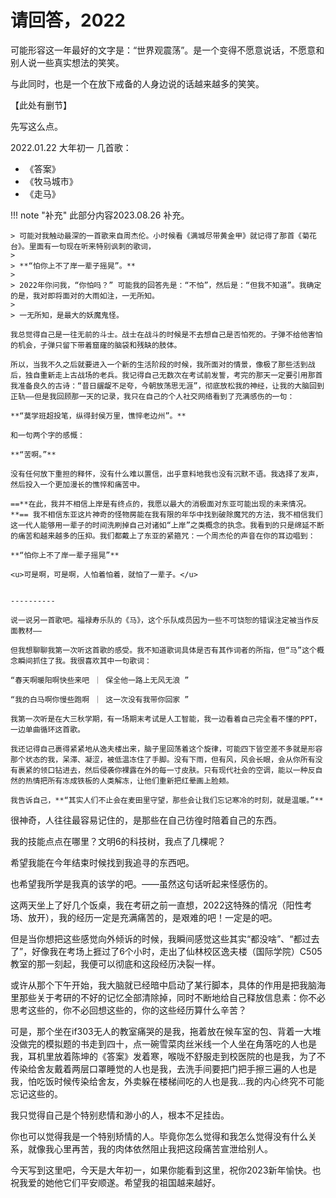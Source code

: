 # 请回答，2022

可能形容这一年最好的文字是：“世界观震荡”。是一个变得不愿意说话，不愿意和别人说一些真实想法的笑笑。

与此同时，也是一个在放下戒备的人身边说的话越来越多的笑笑。

【此处有删节】

先写这么点。


2022.01.22 大年初一
几首歌：

- 《答案》
- 《牧马城市》
- 《走马》

!!! note "补充"
    此部分内容2023.08.26 补充。

    > 可能对我触动最深的一首歌来自周杰伦。小时候看《满城尽带黄金甲》就记得了那首《菊花台》。里面有一句现在听来特别讽刺的歌词，
    >
    > **“怕你上不了岸一辈子摇晃”。**
    >
    > 2022年你问我，“你怕吗？” 可能我的回答先是：“不怕”，然后是：“但我不知道”。我确定的是，我对即将面对的大雨如注，一无所知。
    > 
    > 一无所知，是最大的妖魔鬼怪。

    我总觉得自己是一往无前的斗士。战士在战斗的时候是不去想自己是否怕死的。子弹不给他害怕的机会，子弹只留下带着窟窿的脑袋和残缺的肢体。

    所以，当我不久之后就要进入一个新的生活阶段的时候，我所面对的情景，像极了那些活到战后，独自重新走上古战场的老兵。我记得自己无数次在考试前发誓，考完的那天一定要引用那首我准备良久的古诗：“昔日龌龊不足夸，今朝放荡思无涯”，彻底放松我的神经，让我的大脑回到正轨——但是我回顾那一天的记录，我只在自己的个人社交网络看到了充满感伤的一句：
    
    **“莫学班超投笔，纵得封侯万里，憔悴老边州”。** 
    
    和一句两个字的感慨：

    **“苦啊。”**

    没有任何放下重担的释怀，没有什么难以置信，出乎意料地我也没有沉默不语。我选择了发声，然后投入一个更加漫长的憔悴和痛苦中。

    ==**在此，我并不相信上岸是有终点的，我愿以最大的消极面对东亚可能出现的未来情况。**== 我不相信东亚这片神奇的怪物房能在我有限的年华中找到破除魔咒的方法，我不相信我们这一代人能够用一辈子的时间洗刷掉自己对诸如“上岸”之类概念的执念。我看到的只是绵延不断的痛苦和越来越多的压抑。我们都戴上了东亚的紧箍咒：一个周杰伦的声音在你的耳边唱到：

    **“怕你上不了岸一辈子摇晃”**

    <u>可是啊，可是啊，人怕着怕着，就怕了一辈子。</u>


    ----------

    说一说另一首歌吧。福禄寿乐队的《马》，这个乐队成员因为一些不可饶恕的错误注定被当作反面教材——

    但我想聊聊我第一次听这首歌的感受。我不知道歌词具体是否有其作词者的所指，但“马”这个概念瞬间抓住了我。我很喜欢其中一句歌词：

    “春天啊暖阳啊快些来吧 ｜ 保全他一路上无风无浪 ”

    “我的白马啊你慢些跑啊 ｜ 这一次没有我带你回家 ”

    我第一次听是在大三秋学期，有一场期末考试是人工智能，我一边看着自己完全看不懂的PPT，一边单曲循环这首歌。

    我还记得自己裹得紧紧地从逸夫楼出来，脑子里回荡着这个旋律，可能四下皆空差不多就是形容那个状态的我，呆滞、凝涩，被低温冻住了手脚。没有下雨，但有风，风会长眼，会从你所有没有裹紧的领口钻进去，然后侵袭你裸露在外的每一寸皮肤。只有现代社会的空调，能以一种反自然的热情把所有冻成铁板的人类解冻，让他们重新把红晕画上脸颊。

    我告诉自己，**“其实人们不止会在麦田里守望，那些会让我们忘记寒冷的时刻，就是温暖。”**

很神奇，人往往最容易记住的，是那些在自己彷徨时陪着自己的东西。

我的技能点点在哪里？文明6的科技树，我点了几棵呢？

希望我能在今年结束时候找到我追寻的东西吧。

也希望我所学是我真的该学的吧。——虽然这句话听起来怪感伤的。


这两天坐上了好几个饭桌，我在考研之前一直想，2022这特殊的情况（阳性考场、放开），我的经历一定是充满痛苦的，是艰难的吧！一定是的吧。

但是当你想把这些感觉向外倾诉的时候，我瞬间感觉这些其实“都没啥”、“都过去了”，好像我在考场上捱过了6个小时，走出了仙林校区逸夫楼（国际学院）C505教室的那一刻起，我便可以彻底和这段经历决裂一样。

或许从那个下午开始，我大脑就已经暗中启动了某行脚本，具体的作用是把我脑海里那些关于考研的不好的记忆全部清除掉，同时不断地给自己释放信息素：你不必思考这些的，你不必回想这些的，你的这些经历算什么辛苦？

可是，那个坐在if303无人的教室痛哭的是我，拖着放在候车室的包、背着一大堆没做完的模拟题的书走到四十，点一碗雪菜肉丝米线一个人坐在角落吃的人也是我，耳机里放着陈坤的《答案》发着寒，喉咙不舒服走到校医院的也是我，为了不传染给舍友戴着两层口罩睡觉的人也是我，去洗手间要把门把手擦三遍的人也是我，怕吃饭时候传染给舍友，外卖躲在楼梯间吃的人也是我...我的内心终究不可能忘记这些的。

我只觉得自己是个特别悲情和渺小的人，根本不足挂齿。

你也可以觉得我是一个特别矫情的人。毕竟你怎么觉得和我怎么觉得没有什么关系，就像我心里再苦，我的肉体依然阻止我把这段痛苦宣泄给别人。

今天写到这里吧，今天是大年初一，如果你能看到这里，祝你2023新年愉快。也祝我爱的她他它们平安顺遂。希望我的祖国越来越好。

